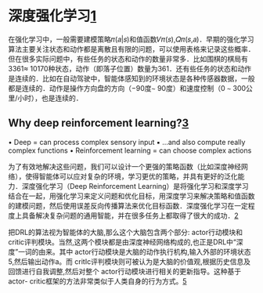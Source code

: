 

<!--
 * @version:
 * @Author:  StevenJokess https://github.com/StevenJokess
 * @Date: 2020-10-14 21:49:49
 * @LastEditors:  StevenJokess https://github.com/StevenJokess
 * @LastEditTime: 2020-12-15 13:26:20
 * @Description:
 * @TODO::
 * @Reference:https://nndl.github.io/
-->

# 深度强化学习[1]

在强化学习中，一般需要建模策略𝜋(𝑎|𝑠)和值函数𝑉𝜋(𝑠),𝑄𝜋(𝑠,𝑎)．早期的强化学习算法主要关注状态和动作都是离散且有限的问题，可以使用表格来记录这些概率．但在很多实际问题中，有些任务的状态和动作的数量非常多．比如围棋的棋局有3361≈ 10170种状态，动作（即落子位置）数量为361．还有些任务的状态和动作是连续的．比如在自动驾驶中，智能体感知到的环境状态是各种传感器数据，一般都是连续的．动作是操作方向盘的方向（−90度∼ 90度）和速度控制（0 ∼ 300公里/小时），也是连续的．


## Why deep reinforcement learning?[3]

• Deep = can process complex sensory input ▪ …and also compute really complex functions • Reinforcement learning = can choose complex actions

为了有效地解决这些问题，我们可以设计一个更强的策略函数（比如深度神经网络），使得智能体可以应对复杂的环境，学习更优的策略，并具有更好的泛化能力．深度强化学习（Deep Reinforcement Learning）是将强化学习和深度学习结合在一起，用强化学习来定义问题和优化目标，用深度学习来解决策略和值函数的建模问题，然后使用误差反向传播算法来优化目标函数．深度强化学习在一定程度上具备解决复杂问题的通用智能，并在很多任务上都取得了很大的成功．[2]

把DRL的算法视为智能体的大脑,那么这个大脑包含两个部分: actor行动模块和 critic评判模块。当然,这两个模块都是由深度神经网络构成的,也正是DRL中“深度”一词的由来。其中 actor行动模块是大脑的动作执行机构,输入外部的环境状态5,然后输出动作a。而 critIc评判模块则可被认为是大脑的价值观,根据历史信息及回馈进行自我调整,然后对整个 actor行动模块进行相关的更新指导。这种基于 actor- critic框架的方法非常类似于人类自身的行为方式。[5]

[1]: https://nndl.github.io/
[2]: https://mrt.aminer.cn/5e05b8176438ae128ad73227
[3]: http://rail.eecs.berkeley.edu/deeprlcourse/static/slides/lec-1.pdf
[4]: https://github.com/udacity/deep-reinforcement-learning/blob/master/finance/DRL.ipynb
[5]: https://www.hzmedia.com.cn/w/reader.aspx?id=378872d4-69a3-4208-958a-4bc3c48e0287_1
